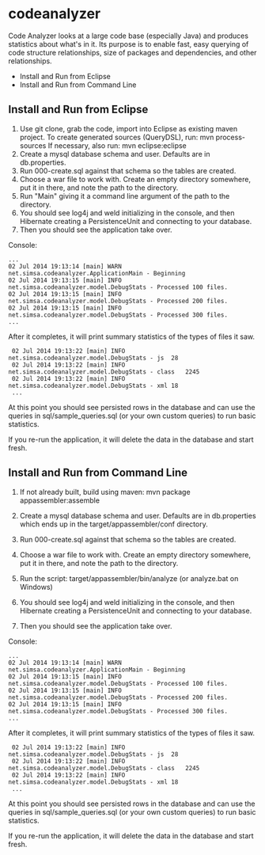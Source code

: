 codeanalyzer
============

Code Analyzer looks at a large code base (especially Java) and produces statistics about what's in it.  Its purpose is to enable
fast, easy querying of code structure relationships, size of packages and dependencies, and other relationships.

* Install and Run from Eclipse
* Install and Run from Command Line



Install and Run from Eclipse
-----------------------------
1. Use git clone, grab the code, import into Eclipse as existing maven project.
   To create generated sources (QueryDSL), run:  mvn process-sources
   If necessary, also run:  mvn eclipse:eclipse 
2. Create a mysql database schema and user. Defaults are in db.properties.
3. Run 000-create.sql against that schema so the tables are created.
4. Choose a war file to work with. Create an empty directory somewhere, put it in there, and note the path to the directory.
5. Run "Main" giving it a command line argument of the path to the directory.
6. You should see log4j and weld initializing in the console, and then Hibernate creating 
   a PersistenceUnit and connecting to your database.
7. Then you should see the application take over.

Console:

    ...
    02 Jul 2014 19:13:14 [main] WARN  net.simsa.codeanalyzer.ApplicationMain - Beginning
    02 Jul 2014 19:13:15 [main] INFO  net.simsa.codeanalyzer.model.DebugStats - Processed 100 files.
    02 Jul 2014 19:13:15 [main] INFO  net.simsa.codeanalyzer.model.DebugStats - Processed 200 files.
    02 Jul 2014 19:13:15 [main] INFO  net.simsa.codeanalyzer.model.DebugStats - Processed 300 files.
    ...

After it completes, it will print summary statistics of the types of files it saw.

     02 Jul 2014 19:13:22 [main] INFO  net.simsa.codeanalyzer.model.DebugStats - js  28
     02 Jul 2014 19:13:22 [main] INFO  net.simsa.codeanalyzer.model.DebugStats - class   2245
     02 Jul 2014 19:13:22 [main] INFO  net.simsa.codeanalyzer.model.DebugStats - xml 18
     ...

At this point you should see persisted rows in the database and can use the queries 
in sql/sample_queries.sql (or your own custom queries) to run basic statistics.

If you re-run the application, it will delete the data in the database and start fresh.


Install and Run from Command Line
----------------------------------
1. If not already built, build using maven:  mvn package appassembler:assemble
2. Create a mysql database schema and user. Defaults are in db.properties which ends up in the target/appassembler/conf directory.
3. Run 000-create.sql against that schema so the tables are created.
4. Choose a war file to work with. Create an empty directory somewhere, put it in there, and note the path to the directory.
5. Run the script: target/appassembler/bin/analyze  (or analyze.bat on Windows)

6. You should see log4j and weld initializing in the console, and then Hibernate creating 
   a PersistenceUnit and connecting to your database.
7. Then you should see the application take over.

Console:

    ...
    02 Jul 2014 19:13:14 [main] WARN  net.simsa.codeanalyzer.ApplicationMain - Beginning
    02 Jul 2014 19:13:15 [main] INFO  net.simsa.codeanalyzer.model.DebugStats - Processed 100 files.
    02 Jul 2014 19:13:15 [main] INFO  net.simsa.codeanalyzer.model.DebugStats - Processed 200 files.
    02 Jul 2014 19:13:15 [main] INFO  net.simsa.codeanalyzer.model.DebugStats - Processed 300 files.
    ...

After it completes, it will print summary statistics of the types of files it saw.

     02 Jul 2014 19:13:22 [main] INFO  net.simsa.codeanalyzer.model.DebugStats - js  28
     02 Jul 2014 19:13:22 [main] INFO  net.simsa.codeanalyzer.model.DebugStats - class   2245
     02 Jul 2014 19:13:22 [main] INFO  net.simsa.codeanalyzer.model.DebugStats - xml 18
     ...

At this point you should see persisted rows in the database and can use the queries 
in sql/sample_queries.sql (or your own custom queries) to run basic statistics.

If you re-run the application, it will delete the data in the database and start fresh.
